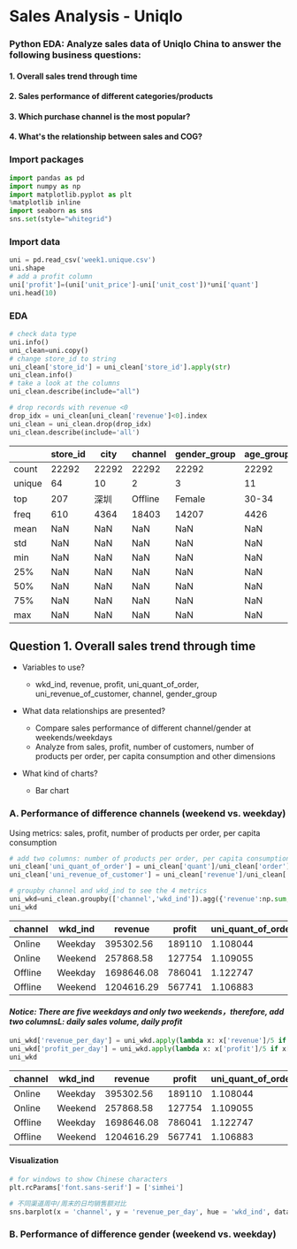 # Sales Analysis - Uniqlo
### Python EDA: Analyze sales data of Uniqlo China to answer the following business questions:
#### 1. Overall sales trend through time 
#### 2. Sales performance of different categories/products 
#### 3. Which purchase channel is the most popular? 
#### 4. What's the relationship between sales and COG? 

### Import packages
```Python
import pandas as pd
import numpy as np
import matplotlib.pyplot as plt
%matplotlib inline
import seaborn as sns
sns.set(style="whitegrid")
```

### Import data
```Python
uni = pd.read_csv('week1.unique.csv')
uni.shape
# add a profit column
uni['profit']=(uni['unit_price']-uni['unit_cost'])*uni['quant']
uni.head(10)
```

### EDA
```Python
# check data type
uni.info()
uni_clean=uni.copy()
# change store_id to string
uni_clean['store_id'] = uni_clean['store_id'].apply(str)
uni_clean.info()
# take a look at the columns
uni_clean.describe(include="all")

# drop records with revenue <0
drop_idx = uni_clean[uni_clean['revenue']<0].index
uni_clean = uni_clean.drop(drop_idx)
uni_clean.describe(include='all')
```
|   |store_id	|city	|channel	|gender_group	|age_group	|wkd_ind	|product	|customer	|revenue	|order	|quant	|unit_cost	|unit_price	|profit	|uni_quant_of_order	|uni_revenue_of_customer|
| ---|-----|------|----|------|-------|-----|-----------|--------|---------|--------|--------|------|-----|--------|-------|------------------------- |
|count	|22292	|22292	|22292	|22292	|22292	|22292	|22292	|22292.000000	|22292.000000	|22292.000000	|22292.000000	|22292.000000	|22292.000000	|22292.000000	|22292.000000	|22292.000000|
|unique	|64	|10	|2	|3	|11	|2	|9	|NaN	|NaN	|NaN	|NaN	|NaN	|NaN	|NaN	|NaN	|NaN|
|top	|207	|深圳	|Offline	|Female	|30-34	|Weekday	|T恤	|NaN	|NaN	|NaN	|NaN	|NaN	|NaN	|NaN	|NaN	|NaN|
|freq	|610	|4364	|18403	|14207	|4426	|12464	|10610	|NaN	|NaN	|NaN	|NaN	|NaN	|NaN	|NaN	|NaN	|NaN|
|mean	|NaN	|NaN	|NaN	|NaN	|NaN	|NaN	|NaN	|1.629508	|159.538557	|1.652028	|1.858066	|46.124529	|84.283779	|74.943747	|1.114455	|93.254588|
|std	|NaN	|NaN	|NaN	|NaN	|NaN	|NaN	|NaN	|1.785640	|276.258179	|1.861517	|2.347353	|19.124766	|46.311894	|179.894807	|0.443968	|76.634104|
|min	|NaN	|NaN	|NaN	|NaN	|NaN	|NaN	|NaN	|1.000000	|0.000000	|1.000000	|1.000000	|9.000000	|0.000000	|-650.000000	|1.000000	|0.000000|
|25%	|NaN	|NaN	|NaN	|NaN	|NaN	|NaN	|NaN	|1.000000	|64.000000	|1.000000	|1.000000	|49.000000	|56.000000	|18.000000	|1.000000	|59.000000|
|50%	|NaN	|NaN	|NaN	|NaN	|NaN	|NaN	|NaN	|1.000000	|99.000000	|1.000000	|1.000000	|49.000000	|79.000000	|42.000000	|1.000000	|79.000000|
|75%	|NaN	|NaN	|NaN	|NaN	|NaN	|NaN	|NaN	|2.000000	|175.000000	|2.000000	|2.000000	|49.000000	|99.000000	|87.000000	|1.000000	|99.000000|
|max	|NaN	|NaN	|NaN	|NaN	|NaN	|NaN	|NaN	|58.000000	|12538.000000	|65.000000	|84.000000	|99.000000	|299.000000	|8400.000000	|22.000000	|6636.000000|


## Question 1. Overall sales trend through time
+ Variables to use?
   - wkd_ind, revenue, profit, uni_quant_of_order, uni_revenue_of_customer, channel, gender_group

+ What data relationships are presented?    
   - Compare sales performance of different channel/gender at weekends/weekdays
   - Analyze from sales, profit, number of customers, number of products per order, per capita consumption and other dimensions

+ What kind of charts?    
   - Bar chart

### A. Performance of difference channels (weekend vs. weekday)
Using metrics: sales, profit, number of products per order, per capita consumption
```Python
# add two columns: number of products per order, per capita consumption
uni_clean['uni_quant_of_order'] = uni_clean['quant']/uni_clean['order']
uni_clean['uni_revenue_of_customer'] = uni_clean['revenue']/uni_clean['customer']

# groupby channel and wkd_ind to see the 4 metrics
uni_wkd=uni_clean.groupby(['channel','wkd_ind']).agg({'revenue':np.sum, 'profit': np.sum, 'uni_quant_of_order':np.mean, 'uni_revenue_of_customer':np.mean}).reset_index()
uni_wkd
```
|channel	 |wkd_ind	|revenue  	|profit	|uni_quant_of_order	|uni_revenue_of_customer|
| --------|----------|-----------|--------|--------------------|---------------------- |
|Online	 |Weekday	|395302.56	|189110	|1.108044	         |92.739192 |
|Online	 |Weekend	|257868.58	|127754	|1.109055	         |93.502841 |
|Offline	 |Weekday	|1698646.08	|786041	|1.122747	         |93.686322 |
|Offline	 |Weekend	|1204616.29	|567741	|1.106883	         |92.801170 |


#### *Notice: There are five weekdays and only two weekends，therefore, add two columnsL: daily sales volume, daily profit*
```python
uni_wkd['revenue_per_day'] = uni_wkd.apply(lambda x: x['revenue']/5 if x['wkd_ind']=='Weekday' else x['revenue']/2, axis=1)
uni_wkd['profit_per_day'] = uni_wkd.apply(lambda x: x['profit']/5 if x['wkd_ind']=='Weekday' else x['profit']/2, axis=1)
uni_wkd
```
|channel	 |wkd_ind	|revenue  	|profit	|uni_quant_of_order	|uni_revenue_of_customer|revenue_per_day	|profit_per_day|
| --------|----------|-----------|--------|--------------------|-----------------------|-----------------|------------- |
|Online	 |Weekday	|395302.56	|189110	|1.108044	         |92.739192              |79060.512	      |37822.0       |
|Online	 |Weekend	|257868.58	|127754	|1.109055	         |93.502841              |128934.290	      |63877.0       |
|Offline	 |Weekday	|1698646.08	|786041	|1.122747	         |93.686322              |339729.216	      |157208.2      |
|Offline	 |Weekend	|1204616.29	|567741	|1.106883	         |92.801170              |602308.145	      |283870.5      |

#### Visualization
```python
# for windows to show Chinese characters
plt.rcParams['font.sans-serif'] = ['simhei']
```

```python
# 不同渠道周中/周末的日均销售额对比
sns.barplot(x = 'channel', y = 'revenue_per_day', hue = 'wkd_ind', data = uni_wkd)
```



### B. Performance of difference gender (weekend vs. weekday)
